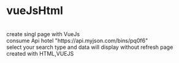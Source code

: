 # vueJsHtml
<br>
create singl page with VueJs 
<br>
consume Api hotel "https://api.myjson.com/bins/pq0f6"
<br>
select your search type and data will display without refresh page
<br>
created with HTML,VUEJS


